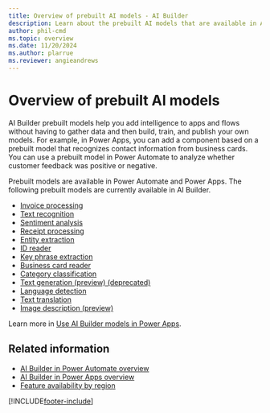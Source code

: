 ```yaml
---
title: Overview of prebuilt AI models - AI Builder
description: Learn about the prebuilt AI models that are available in AI Builder.
author: phil-cmd
ms.topic: overview
ms.date: 11/20/2024
ms.author: plarrue
ms.reviewer: angieandrews
---
```


# Overview of prebuilt AI models

AI Builder prebuilt models help you add intelligence to apps and flows without having to gather data and then build, train, and publish your own models. For example, in Power Apps, you can add a component based on a prebuilt model that recognizes contact information from business cards. You can use a prebuilt model in Power Automate to analyze whether customer feedback was positive or negative.

Prebuilt models are available in Power Automate and Power Apps. The following prebuilt models are currently available in AI Builder.

- [Invoice processing](prebuilt-invoice-processing.md)
- [Text recognition](prebuilt-text-recognition.md)
- [Sentiment analysis](prebuilt-sentiment-analysis.md)
- [Receipt processing](prebuilt-receipt-processing.md)
- [Entity extraction](prebuilt-entity-extraction.md)
- [ID reader](prebuilt-id-reader.md)
- [Key phrase extraction](prebuilt-key-phrase.md)
- [Business card reader](prebuilt-business-card.md)
- [Category classification ](prebuilt-category-classification.md)
- [Text generation (preview) (deprecated)](prebuilt-azure-openai.md)
- [Language detection](prebuilt-language-detection.md)
- [Text translation](prebuilt-text-translation.md)  
- [Image description (preview)](prebuilt-image-description.md)

Learn more in [Use AI Builder models in Power Apps](/ai-builder/powerfx-in-powerapps).

## Related information

- [AI Builder in Power Automate overview](use-in-flow-overview.md)  
- [AI Builder in Power Apps overview](use-in-powerapps-overview.md)
- [Feature availability by region](availability-region.md)

[!INCLUDE[footer-include](includes/footer-banner.md)]
